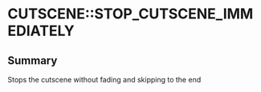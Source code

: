 # CUTSCENE::STOP_CUTSCENE_IMMEDIATELY

## Summary
Stops the cutscene without fading and skipping to the end